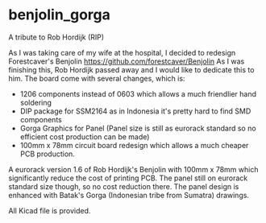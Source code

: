 # benjolin_gorga
A tribute to Rob Hordijk (RIP)

As I was taking care of my wife at the hospital, I decided to redesign Forestcaver's Benjolin https://github.com/forestcaver/Benjolin
As I was finishing this, Rob Hordijk passed away and I would like to dedicate this to him.
The board come with several changes, which is: 
- 1206 components instead of 0603 which allows a much friendlier hand soldering
- DIP package for SSM2164 as in Indonesia it's pretty hard to find SMD components
- Gorga Graphics for Panel (Panel size is still as eurorack standard so no efficient cost production can be made)
- 100mm x 78mm circuit board redesign which allows a much cheaper PCB production.

A eurorack version 1.6 of Rob Hordijk's Benjolin with 100mm x 78mm which significantly reduce the cost of printing PCB. The panel still on eurorack standard size though, so no cost reduction there. The panel design is enhanced with Batak's Gorga (Indonesian tribe from Sumatra) drawings.

All Kicad file is provided. 
